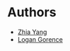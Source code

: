 # Authors #
- [Zhia Yang](https://github.com/requimrar)
- [Logan Gorence](https://github.com/logangorence)
